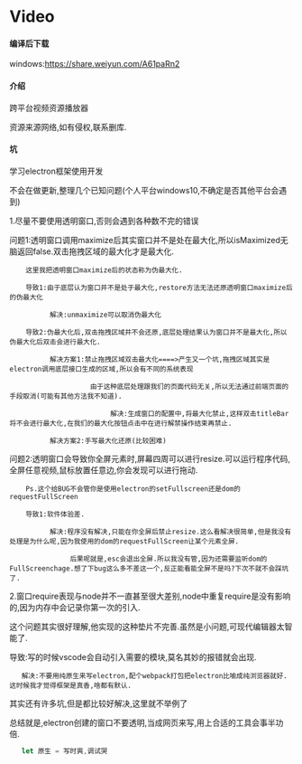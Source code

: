 # Video

#### 编译后下载

windows:https://share.weiyun.com/A61paRn2

#### 介绍

跨平台视频资源播放器

资源来源网络,如有侵权,联系删库.

#### 坑

学习electron框架使用开发

不会在做更新,整理几个已知问题(个人平台windows10,不确定是否其他平台会遇到)

1.尽量不要使用透明窗口,否则会遇到各种数不完的错误

  问题1:透明窗口调用maximize后其实窗口并不是处在最大化,所以isMaximized无脑返回false.双击拖拽区域的最大化才是最大化.
  
        这里我把透明窗口maximize后的状态称为伪最大化.
        
        导致1:由于底层认为窗口并不是处于最大化,restore方法无法还原透明窗口maximize后的伪最大化
        
              解决:unmaximize可以取消伪最大化
              
        导致2:伪最大化后,双击拖拽区域并不会还原,底层处理结果认为窗口并不是最大化,所以伪最大化后双击会进行最大化.
        
              解决方案1:禁止拖拽区域双击最大化====>产生又一个坑,拖拽区域其实是electron调用底层接口生成的区域,所以会有不同的系统表现
              
                        由于这种底层处理跟我们的页面代码无关,所以无法通过前端页面的手段取消(可能有其他方法我不知道).
                        
                             解决:生成窗口的配置中,将最大化禁止,这样双击titleBar将不会进行最大化,在我们的最大化按钮点击中在进行解禁操作结束再禁止.
                             
              解决方案2:手写最大化还原(比较困难)
              
  问题2:透明窗口会导致你全屏元素时,屏幕四周可以进行resize.可以运行程序代码,全屏任意视频,鼠标放置任意边,你会发现可以进行拖动.
  
        Ps.这个给BUG不会管你是使用electron的setFullscreen还是dom的requestFullScreen
        
        导致1:软件体验差.
        
              解决:程序没有解决,只能在你全屏后禁止resize.这么看解决很简单,但是我没有处理是为什么呢,因为我使用的dom的requestFullScreen让某个元素全屏.
              
                   后果呢就是,esc会退出全屏.所以我没有管,因为还需要监听dom的FullScreenchage.想了下bug这么多不差这一个,反正能看能全屏不是吗?下次不就不会踩坑了.
              
2.窗口require表现与node并不一直甚至很大差别,node中重复require是没有影响的,因为内存中会记录你第一次的引入.

  这个问题其实很好理解,他实现的这种垫片不完善.虽然是小问题,可现代编辑器太智能了.
  
  导致:写的时候vscode会自动引入需要的模块,莫名其妙的报错就会出现.
  
       解决:不要用纯原生来写electron,配个webpack打包把electron比喻成纯浏览器就好.这时候我才觉得框架是真香,啥都有默认.

其实还有许多坑,但是都比较好解决,这里就不举例了

总结就是,electron创建的窗口不要透明,当成网页来写,用上合适的工具会事半功倍.

```javascript
   let 原生 = 写时爽,调试哭
```

